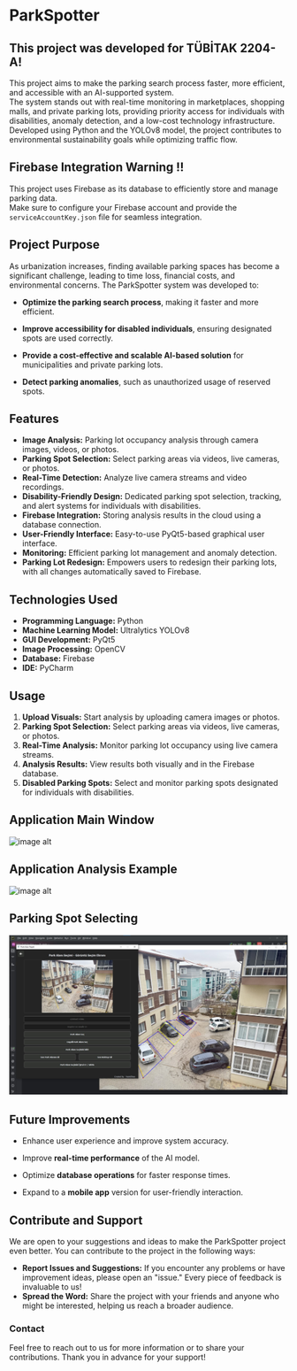 # ParkSpotter

## This project was developed for TÜBİTAK 2204-A!

This project aims to make the parking search process faster, more efficient, and accessible with an AI-supported system.  
The system stands out with real-time monitoring in marketplaces, shopping malls, and private parking lots, providing priority access for individuals with disabilities, anomaly detection, and a low-cost technology infrastructure.  
Developed using Python and the YOLOv8 model, the project contributes to environmental sustainability goals while optimizing traffic flow.

## Firebase Integration Warning !!
This project uses Firebase as its database to efficiently store and manage parking data.  
Make sure to configure your Firebase account and provide the `serviceAccountKey.json` file for seamless integration.

## Project Purpose

As urbanization increases, finding available parking spaces has become a significant challenge, leading to time loss, financial costs, and environmental concerns. The ParkSpotter system was developed to:

- **Optimize the parking search process**, making it faster and more efficient.

- **Improve accessibility for disabled individuals**, ensuring designated spots are used correctly.

- **Provide a cost-effective and scalable AI-based solution** for municipalities and private parking lots.

- **Detect parking anomalies**, such as unauthorized usage of reserved spots.

## Features

- **Image Analysis:** Parking lot occupancy analysis through camera images, videos, or photos.
- **Parking Spot Selection:** Select parking areas via videos, live cameras, or photos.
- **Real-Time Detection:** Analyze live camera streams and video recordings.
- **Disability-Friendly Design:** Dedicated parking spot selection, tracking, and alert systems for individuals with disabilities.
- **Firebase Integration:** Storing analysis results in the cloud using a database connection.
- **User-Friendly Interface:** Easy-to-use PyQt5-based graphical user interface.
- **Monitoring:** Efficient parking lot management and anomaly detection.
- **Parking Lot Redesign:** Empowers users to redesign their parking lots, with all changes automatically saved to Firebase.


## Technologies Used

- **Programming Language:** Python
- **Machine Learning Model:** Ultralytics YOLOv8
- **GUI Development:** PyQt5
- **Image Processing:** OpenCV
- **Database:** Firebase
- **IDE:** PyCharm


## Usage

1. **Upload Visuals:** Start analysis by uploading camera images or photos.
2. **Parking Spot Selection:** Select parking areas via videos, live cameras, or photos.
3. **Real-Time Analysis:** Monitor parking lot occupancy using live camera streams.
4. **Analysis Results:** View results both visually and in the Firebase database.
5. **Disabled Parking Spots:** Select and monitor parking spots designated for individuals with disabilities.


## Application Main Window

![image alt](https://github.com/YasinEfeee/ParkSpotter/blob/43947c8396f464e87bd02297a8e1635db1595e50/Full_app_with_live_video_and_camera_tracing/In-app%20images/%C5%9Eekil%20main.jpg)

## Application Analysis Example

![image alt](https://github.com/YasinEfeee/ParkSpotter/blob/43947c8396f464e87bd02297a8e1635db1595e50/Full_app_with_live_video_and_camera_tracing/In-app%20images/%C5%9Eekil%205.jpg)

## Parking Spot Selecting

![image alt](https://github.com/YasinEfeee/ParkSpotter/blob/b34d4735ced14b02195b081a865ff75a05e215f7/Full_app_with_live_video_and_camera_tracing/In-app%20images/Parking%20spot%20selecting.jpg)


## Future Improvements

- Enhance user experience and improve system accuracy.

- Improve **real-time performance** of the AI model.

- Optimize **database operations** for faster response times.

- Expand to a **mobile app** version for user-friendly interaction.

## Contribute and Support

We are open to your suggestions and ideas to make the ParkSpotter project even better. You can contribute to the project in the following ways:

- **Report Issues and Suggestions:** If you encounter any problems or have improvement ideas, please open an "issue." Every piece of feedback is invaluable to us!
- **Spread the Word:** Share the project with your friends and anyone who might be interested, helping us reach a broader audience.

### Contact

Feel free to reach out to us for more information or to share your contributions. Thank you in advance for your support!



